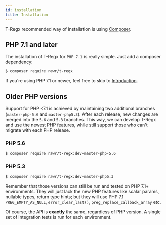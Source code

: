 ```yaml
---
id: installation
title: Installation
---
```


T-Regx recommended way of installation is using <a href="https://packagist.org/packages/rawr/t-regx" target="_blank">Composer</a>.

## PHP 7.1 and later

The installation of T-Regx for `PHP 7.1` is really simple. Just add a composer dependency:

```bash
$ composer require rawr/t-regx
```

If you're using PHP 7.1 or newer, feel free to skip to [Introduction](introduction.md).

## Older PHP versions

Support for PHP <7.1 is achieved by maintaining two additional branches (`master-php-5.6` and `master-php5.3`).
After each release, new changes are merged into the `5.6` and `5.3` branches. This way, we can develop T-Regx and use 
the newest PHP features, while still support those who can't migrate with each PHP release.

### PHP 5.6

```bash
$ composer require rawr/t-regx:dev-master-php-5.6
```

### PHP 5.3

```bash
$ composer require rawr/t-regx:dev-master-php5.3
```

Remember that those versions can still be run and tested on PHP 7.1+ environments. They will just lack the 
new PHP features like scalar params, nullable types, return type hints; but they will use PHP 7.1 `PREG_EMPTY_AS_NULL`, 
`error_clear_last()`, `preg_replace_callback_array` etc.

Of course, the API is **exactly** the same, regardless of PHP version. A single set of integration tests is run 
for each environment.
